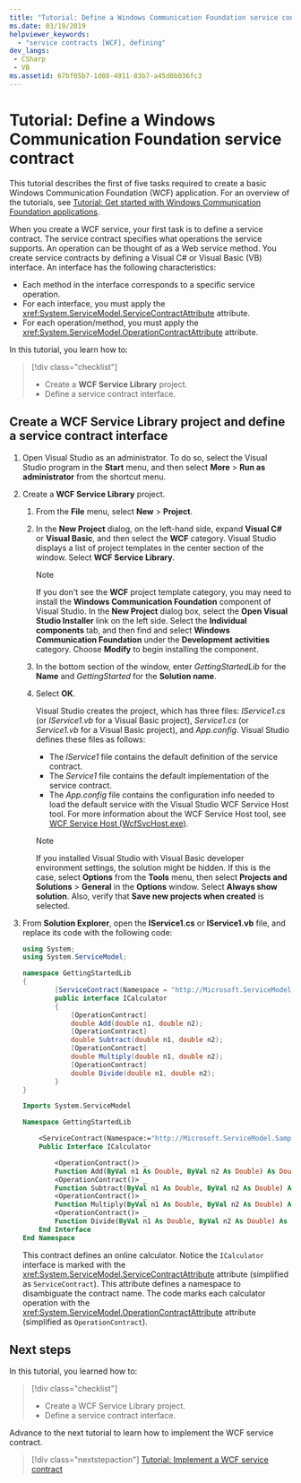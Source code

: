 ```yaml
---
title: "Tutorial: Define a Windows Communication Foundation service contract"
ms.date: 03/19/2019
helpviewer_keywords:
  - "service contracts [WCF], defining"
dev_langs:
 - CSharp
 - VB
ms.assetid: 67bf05b7-1d08-4911-83b7-a45d0b036fc3
---
```

# Tutorial: Define a Windows Communication Foundation service contract

This tutorial describes the first of five tasks required to create a basic Windows Communication Foundation (WCF) application. For an overview of the tutorials, see [Tutorial: Get started with Windows Communication Foundation applications](getting-started-tutorial.md).

When you create a WCF service, your first task is to define a service contract. The service contract specifies what operations the service supports. An operation can be thought of as a Web service method. You create service contracts by defining a Visual C# or Visual Basic (VB) interface. An interface has the following characteristics:

- Each method in the interface corresponds to a specific service operation. 
- For each interface, you must apply the <xref:System.ServiceModel.ServiceContractAttribute> attribute.
- For each operation/method, you must apply the <xref:System.ServiceModel.OperationContractAttribute> attribute. 

In this tutorial, you learn how to:
> [!div class="checklist"]
> - Create a **WCF Service Library** project.
> - Define a service contract interface.

## Create a WCF Service Library project and define a service contract interface

1. Open Visual Studio as an administrator. To do so, select the Visual Studio program in the **Start** menu, and then select **More** > **Run as administrator** from the shortcut menu.

2. Create a **WCF Service Library** project.

   1. From the **File** menu, select **New** > **Project**.

   2. In the **New Project** dialog, on the left-hand side, expand **Visual C#** or **Visual Basic**, and then select the **WCF** category. Visual Studio displays a list of project templates in the center section of the window. Select **WCF Service Library**.

      > [!NOTE]
      > If you don't see the **WCF** project template category, you may need to install the **Windows Communication Foundation** component of Visual Studio. In the **New Project** dialog box, select the **Open Visual Studio Installer** link on the left side. Select the **Individual components** tab, and then find and select **Windows Communication Foundation** under the **Development activities** category. Choose **Modify** to begin installing the component.

   3. In the bottom section of the window, enter *GettingStartedLib* for the **Name** and *GettingStarted* for the **Solution name**. 

   4. Select **OK**.

      Visual Studio creates the project, which has three files: *IService1.cs* (or *IService1.vb* for a Visual Basic project), *Service1.cs* (or *Service1.vb* for a Visual Basic project), and *App.config*. Visual Studio defines these files as follows: 
      - The *IService1* file contains the default definition of the service contract. 
      - The *Service1* file contains the default implementation of the service contract. 
      - The *App.config* file contains the configuration info needed to load the default service with the Visual Studio WCF Service Host tool. For more information about the WCF Service Host tool, see [WCF Service Host (WcfSvcHost.exe)](wcf-service-host-wcfsvchost-exe.md).

      > [!NOTE]
      > If you installed Visual Studio with Visual Basic developer environment settings, the solution might be hidden. If this is the case, select **Options** from the **Tools** menu, then select **Projects and Solutions** > **General** in the **Options** window. Select **Always show solution**. Also, verify that **Save new projects when created** is selected.

3. From **Solution Explorer**, open the **IService1.cs** or **IService1.vb** file, and replace its code with the following code:

    ```csharp
    using System;
    using System.ServiceModel;

    namespace GettingStartedLib
    {
            [ServiceContract(Namespace = "http://Microsoft.ServiceModel.Samples")]
            public interface ICalculator
            {
                [OperationContract]
                double Add(double n1, double n2);
                [OperationContract]
                double Subtract(double n1, double n2);
                [OperationContract]
                double Multiply(double n1, double n2);
                [OperationContract]
                double Divide(double n1, double n2);
            }
    }
    ```

    ```vb
    Imports System.ServiceModel

    Namespace GettingStartedLib

        <ServiceContract(Namespace:="http://Microsoft.ServiceModel.Samples")> _
        Public Interface ICalculator

            <OperationContract()> _
            Function Add(ByVal n1 As Double, ByVal n2 As Double) As Double
            <OperationContract()> _
            Function Subtract(ByVal n1 As Double, ByVal n2 As Double) As Double
            <OperationContract()> _
            Function Multiply(ByVal n1 As Double, ByVal n2 As Double) As Double
            <OperationContract()> _
            Function Divide(ByVal n1 As Double, ByVal n2 As Double) As Double
        End Interface
    End Namespace
    ```

     This contract defines an online calculator. Notice the `ICalculator` interface is marked with the <xref:System.ServiceModel.ServiceContractAttribute> attribute (simplified as `ServiceContract`). This attribute defines a namespace to disambiguate the contract name. The code marks each calculator operation with the <xref:System.ServiceModel.OperationContractAttribute> attribute (simplified as `OperationContract`).

## Next steps

In this tutorial, you learned how to:
> [!div class="checklist"]
> - Create a WCF Service Library project.
> - Define a service contract interface.

Advance to the next tutorial to learn how to implement the WCF service contract.

> [!div class="nextstepaction"]
> [Tutorial: Implement a WCF service contract](how-to-implement-a-wcf-contract.md)
